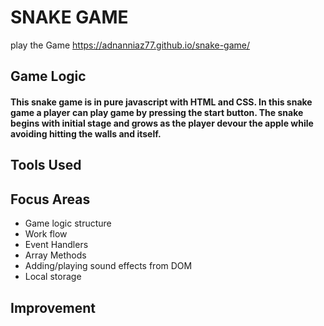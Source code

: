 # SNAKE GAME
play the Game https://adnanniaz77.github.io/snake-game/

## Game Logic
#### This snake game is in pure javascript with HTML and CSS. In this snake game a player can play game by pressing the start button. The snake begins with initial stage and grows as the player devour the apple while avoiding hitting the walls and itself.

## Tools Used

## Focus Areas
  - Game logic structure
  - Work flow
  - Event Handlers
  - Array Methods
  - Adding/playing sound effects from DOM
  - Local storage

## Improvement
